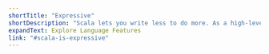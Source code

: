 ```yaml
---
shortTitle: "Expressive"
shortDescription: "Scala lets you write less to do more. As a high-level language, its modern features increase productivity and lead to more readable code. With Scala, you can combine both functional and object-oriented programming styles to help structure programs."
expandText: Explore Language Features
link: "#scala-is-expressive"
---
```

